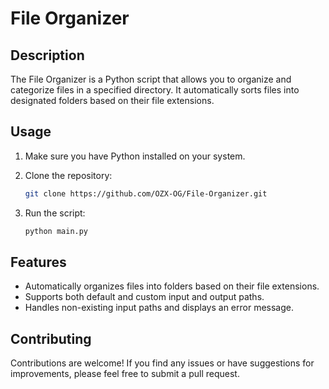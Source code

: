 # File Organizer

## Description

The File Organizer is a Python script that allows you to organize and categorize files in a specified directory. It automatically sorts files into designated folders based on their file extensions.

## Usage

1. Make sure you have Python installed on your system.

2. Clone the repository:

   ```bash
   git clone https://github.com/OZX-OG/File-Organizer.git

2. Run the script:

   ```bash
   python main.py

## Features

- Automatically organizes files into folders based on their file extensions.
- Supports both default and custom input and output paths.
- Handles non-existing input paths and displays an error message.

## Contributing

Contributions are welcome! If you find any issues or have suggestions for improvements, please feel free to submit a pull request.
